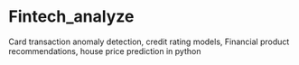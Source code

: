 # Fintech_analyze
Card transaction anomaly detection, credit rating models, Financial product recommendations, house price prediction in python
